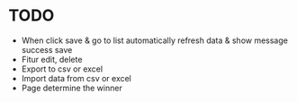 # TODO

- When click save & go to list automatically refresh data & show message success save
- Fitur edit, delete
- Export to csv or excel
- Import data from csv or excel
- Page determine the winner